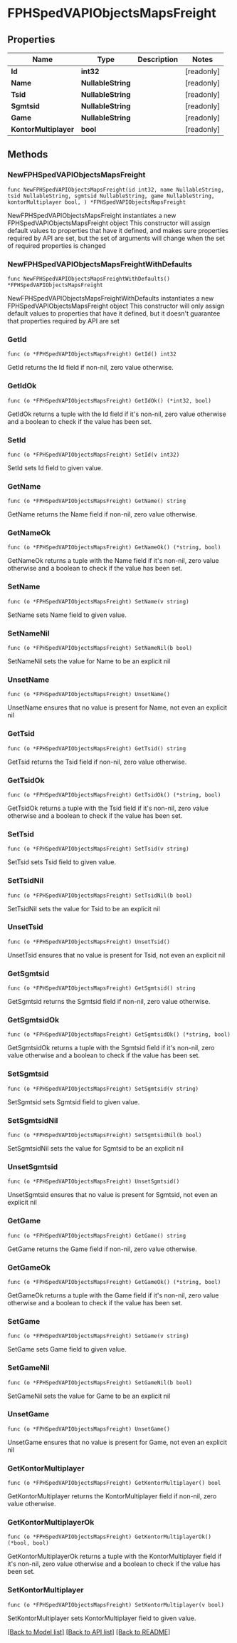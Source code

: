 # FPHSpedVAPIObjectsMapsFreight

## Properties

Name | Type | Description | Notes
------------ | ------------- | ------------- | -------------
**Id** | **int32** |  | [readonly] 
**Name** | **NullableString** |  | [readonly] 
**Tsid** | **NullableString** |  | [readonly] 
**Sgmtsid** | **NullableString** |  | [readonly] 
**Game** | **NullableString** |  | [readonly] 
**KontorMultiplayer** | **bool** |  | [readonly] 

## Methods

### NewFPHSpedVAPIObjectsMapsFreight

`func NewFPHSpedVAPIObjectsMapsFreight(id int32, name NullableString, tsid NullableString, sgmtsid NullableString, game NullableString, kontorMultiplayer bool, ) *FPHSpedVAPIObjectsMapsFreight`

NewFPHSpedVAPIObjectsMapsFreight instantiates a new FPHSpedVAPIObjectsMapsFreight object
This constructor will assign default values to properties that have it defined,
and makes sure properties required by API are set, but the set of arguments
will change when the set of required properties is changed

### NewFPHSpedVAPIObjectsMapsFreightWithDefaults

`func NewFPHSpedVAPIObjectsMapsFreightWithDefaults() *FPHSpedVAPIObjectsMapsFreight`

NewFPHSpedVAPIObjectsMapsFreightWithDefaults instantiates a new FPHSpedVAPIObjectsMapsFreight object
This constructor will only assign default values to properties that have it defined,
but it doesn't guarantee that properties required by API are set

### GetId

`func (o *FPHSpedVAPIObjectsMapsFreight) GetId() int32`

GetId returns the Id field if non-nil, zero value otherwise.

### GetIdOk

`func (o *FPHSpedVAPIObjectsMapsFreight) GetIdOk() (*int32, bool)`

GetIdOk returns a tuple with the Id field if it's non-nil, zero value otherwise
and a boolean to check if the value has been set.

### SetId

`func (o *FPHSpedVAPIObjectsMapsFreight) SetId(v int32)`

SetId sets Id field to given value.


### GetName

`func (o *FPHSpedVAPIObjectsMapsFreight) GetName() string`

GetName returns the Name field if non-nil, zero value otherwise.

### GetNameOk

`func (o *FPHSpedVAPIObjectsMapsFreight) GetNameOk() (*string, bool)`

GetNameOk returns a tuple with the Name field if it's non-nil, zero value otherwise
and a boolean to check if the value has been set.

### SetName

`func (o *FPHSpedVAPIObjectsMapsFreight) SetName(v string)`

SetName sets Name field to given value.


### SetNameNil

`func (o *FPHSpedVAPIObjectsMapsFreight) SetNameNil(b bool)`

 SetNameNil sets the value for Name to be an explicit nil

### UnsetName
`func (o *FPHSpedVAPIObjectsMapsFreight) UnsetName()`

UnsetName ensures that no value is present for Name, not even an explicit nil
### GetTsid

`func (o *FPHSpedVAPIObjectsMapsFreight) GetTsid() string`

GetTsid returns the Tsid field if non-nil, zero value otherwise.

### GetTsidOk

`func (o *FPHSpedVAPIObjectsMapsFreight) GetTsidOk() (*string, bool)`

GetTsidOk returns a tuple with the Tsid field if it's non-nil, zero value otherwise
and a boolean to check if the value has been set.

### SetTsid

`func (o *FPHSpedVAPIObjectsMapsFreight) SetTsid(v string)`

SetTsid sets Tsid field to given value.


### SetTsidNil

`func (o *FPHSpedVAPIObjectsMapsFreight) SetTsidNil(b bool)`

 SetTsidNil sets the value for Tsid to be an explicit nil

### UnsetTsid
`func (o *FPHSpedVAPIObjectsMapsFreight) UnsetTsid()`

UnsetTsid ensures that no value is present for Tsid, not even an explicit nil
### GetSgmtsid

`func (o *FPHSpedVAPIObjectsMapsFreight) GetSgmtsid() string`

GetSgmtsid returns the Sgmtsid field if non-nil, zero value otherwise.

### GetSgmtsidOk

`func (o *FPHSpedVAPIObjectsMapsFreight) GetSgmtsidOk() (*string, bool)`

GetSgmtsidOk returns a tuple with the Sgmtsid field if it's non-nil, zero value otherwise
and a boolean to check if the value has been set.

### SetSgmtsid

`func (o *FPHSpedVAPIObjectsMapsFreight) SetSgmtsid(v string)`

SetSgmtsid sets Sgmtsid field to given value.


### SetSgmtsidNil

`func (o *FPHSpedVAPIObjectsMapsFreight) SetSgmtsidNil(b bool)`

 SetSgmtsidNil sets the value for Sgmtsid to be an explicit nil

### UnsetSgmtsid
`func (o *FPHSpedVAPIObjectsMapsFreight) UnsetSgmtsid()`

UnsetSgmtsid ensures that no value is present for Sgmtsid, not even an explicit nil
### GetGame

`func (o *FPHSpedVAPIObjectsMapsFreight) GetGame() string`

GetGame returns the Game field if non-nil, zero value otherwise.

### GetGameOk

`func (o *FPHSpedVAPIObjectsMapsFreight) GetGameOk() (*string, bool)`

GetGameOk returns a tuple with the Game field if it's non-nil, zero value otherwise
and a boolean to check if the value has been set.

### SetGame

`func (o *FPHSpedVAPIObjectsMapsFreight) SetGame(v string)`

SetGame sets Game field to given value.


### SetGameNil

`func (o *FPHSpedVAPIObjectsMapsFreight) SetGameNil(b bool)`

 SetGameNil sets the value for Game to be an explicit nil

### UnsetGame
`func (o *FPHSpedVAPIObjectsMapsFreight) UnsetGame()`

UnsetGame ensures that no value is present for Game, not even an explicit nil
### GetKontorMultiplayer

`func (o *FPHSpedVAPIObjectsMapsFreight) GetKontorMultiplayer() bool`

GetKontorMultiplayer returns the KontorMultiplayer field if non-nil, zero value otherwise.

### GetKontorMultiplayerOk

`func (o *FPHSpedVAPIObjectsMapsFreight) GetKontorMultiplayerOk() (*bool, bool)`

GetKontorMultiplayerOk returns a tuple with the KontorMultiplayer field if it's non-nil, zero value otherwise
and a boolean to check if the value has been set.

### SetKontorMultiplayer

`func (o *FPHSpedVAPIObjectsMapsFreight) SetKontorMultiplayer(v bool)`

SetKontorMultiplayer sets KontorMultiplayer field to given value.



[[Back to Model list]](../README.md#documentation-for-models) [[Back to API list]](../README.md#documentation-for-api-endpoints) [[Back to README]](../README.md)


